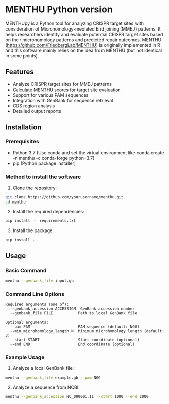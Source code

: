 # MENTHU Python version

MENTHUpy is a Python tool for analyzing CRISPR target sites with consideration of Microhomology-mediated End joining (MMEJ) patterns. It helps researchers identify and evaluate potential CRISPR target sites based on their microhomology patterns and predicted repair outcomes.
MENTHU (https://github.com/FriedbergLab/MENTHU) is originally implemented in R and this software mainly relies on the idea from MENTHU (but not identical in some points). 

## Features

- Analyze CRISPR target sites for MMEJ patterns
- Calculate MENTHU scores for target site evaluation
- Support for various PAM sequences
- Integration with GenBank for sequence retrieval
- CDS region analysis
- Detailed output reports

## Installation

### Prerequisites

- Python 3.7 (Use conda and set the virtual environment like conda create -n menthu -c conda-forge python=3.7)
- pip (Python package installer)

### Method to install the software

1. Clone the repository:
```bash
git clone https://github.com/yourusername/menthu.git
cd menthu
```

2. Install the required dependencies:
```bash
pip install -r requirements.txt
```

3. Install the package:
```bash
pip install .
```

## Usage

### Basic Command

```bash
menthu --genbank_file input.gb
```

### Command Line Options

```
Required arguments (one of):
  --genbank_accession ACCESSION  GenBank accession number
  --genbank_file FILE           Path to local GenBank file

Optional arguments:
  --pam PAM                     PAM sequence (default: NGG)
  --min_microhomology_length N  Minimum microhomology length (default: 3)
  --start START                 Start coordinate (optional)
  --end END                     End coordinate (optional)
```

### Example Usage

1. Analyze a local GenBank file:
```bash
menthu --genbank_file example.gb --pam NGG
```

2. Analyze a sequence from NCBI:
```bash
menthu --genbank_accession NC_000001.11 --start 1000 --end 2000
```


